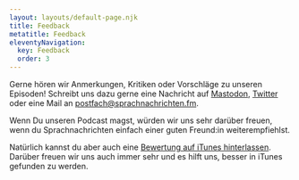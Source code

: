```yaml
---
layout: layouts/default-page.njk
title: Feedback
metatitle: Feedback
eleventyNavigation:
  key: Feedback
  order: 3
---
```


Gerne hören wir Anmerkungen, Kritiken oder Vorschläge zu unseren Episoden! Schreibt uns dazu gerne eine Nachricht auf [Mastodon](https://podcasts.social/@sprachnachrichten), [Twitter](https://twitter.com/sprachnach) oder eine Mail an [postfach@sprachnachrichten.fm](mailto:postfach@sprachnachrichten.fm).

Wenn Du unseren Podcast magst, würden wir uns sehr darüber freuen, wenn du Sprachnachrichten einfach einer guten Freund:in weiterempfiehlst.

Natürlich kannst du aber auch eine [Bewertung auf iTunes hinterlassen](https://podcasts.apple.com/de/podcast/sprachnachrichten/id1499096191). Darüber freuen wir uns auch immer sehr und es hilft uns, besser in iTunes gefunden zu werden.
